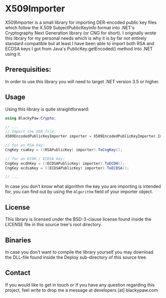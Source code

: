 # X509Importer
X509Importer is a small library for importing DER-encoded public key files which follow the X.509 SubjectPublicKeyInfo format into .NET's Cryptography Next Generation library (or CNG for short). I originally wrote this library for my personal needs which is why it is by far not entirely standard compatible but at least I have been able to import both RSA and ECDSA keys I got from Java's PublicKey.getEncoded() method into .NET using it.

## Prerequisities:
In order to use this library you will need to target .NET version 3.5 or higher.

## Usage
Using this library is quite straightforward:

```C#
using BlackyPaw.Crypto;

// ...
// Import the DER file:
X509EncodedPublicKeyImporter importer = X509EncodedPublicKeyImporter.Import( <inputStreamHere> );

// for an RSA key:
CngKey rsaKey = ((RSAPublicKey) importer).ToCngKey();

// for an ECDH / ECDSA key:
CngKey ecdhKey = ((ECDSAPublicKey) importer).ToECDH();
CngKey ecdsaKey = ((ECDSAPublicKey) importer).ToECDSA();

// ...
```

In case you don't know what algorithm the key you are importing is intended for, you can find out by using the `Algorithm` field of your importer object.

## License
This library is licensed under the BSD-3-clause license found inside the LICENSE file in this source tree's root directory.

## Binaries
In case you don't want to compile the library yourself you may download the DLL-file found inside the Deploy sub-directory of this source tree.

## Contact
If you would like to get in touch or if you have any question regarding this project, feel write to drop me a message at developers [at] blackypaw.com
